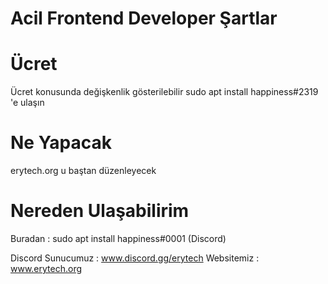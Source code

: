 # Acil Frontend Developer Şartlar
# Ücret
Ücret konusunda değişkenlik gösterilebilir sudo apt install happiness#2319 'e ulaşın
# Ne Yapacak
erytech.org u baştan düzenleyecek
# Nereden Ulaşabilirim
Buradan : sudo apt install happiness#0001 (Discord)

Discord Sunucumuz : www.discord.gg/erytech
Websitemiz : www.erytech.org 
